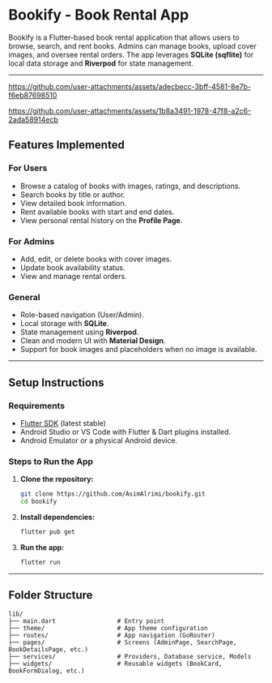 # **Bookify - Book Rental App**

Bookify is a Flutter-based book rental application that allows users to browse, search, and rent books. Admins can manage books, upload cover images, and oversee rental orders. The app leverages **SQLite (sqflite)** for local data storage and **Riverpod** for state management.

---

https://github.com/user-attachments/assets/adecbecc-3bff-4581-8e7b-f6eb87698510


https://github.com/user-attachments/assets/1b8a3491-1978-47f8-a2c6-2ada58914ecb


## **Features Implemented**

### **For Users**
- Browse a catalog of books with images, ratings, and descriptions.
- Search books by title or author.
- View detailed book information.
- Rent available books with start and end dates.
- View personal rental history on the **Profile Page**.

### **For Admins**
- Add, edit, or delete books with cover images.
- Update book availability status.
- View and manage rental orders.

### **General**
- Role-based navigation (User/Admin).
- Local storage with **SQLite**.
- State management using **Riverpod**.
- Clean and modern UI with **Material Design**.
- Support for book images and placeholders when no image is available.

---

## **Setup Instructions**

### **Requirements**
- [Flutter SDK](https://docs.flutter.dev/get-started/install) (latest stable)
- Android Studio or VS Code with Flutter & Dart plugins installed.
- Android Emulator or a physical Android device.

### **Steps to Run the App**
1. **Clone the repository:**
   ```bash
   git clone https://github.com/AsimAlrimi/bookify.git
   cd bookify

2. **Install dependencies:**
   ```bash
   flutter pub get

3. **Run the app:**
   ```bash
   flutter run

---

## **Folder Structure**

```
lib/
├── main.dart                 # Entry point
├── theme/                    # App theme configuration
├── routes/                   # App navigation (GoRouter)
├── pages/                    # Screens (AdminPage, SearchPage, BookDetailsPage, etc.)
├── services/                 # Providers, Database service, Models
├── widgets/                  # Reusable widgets (BookCard, BookFormDialog, etc.)
```

